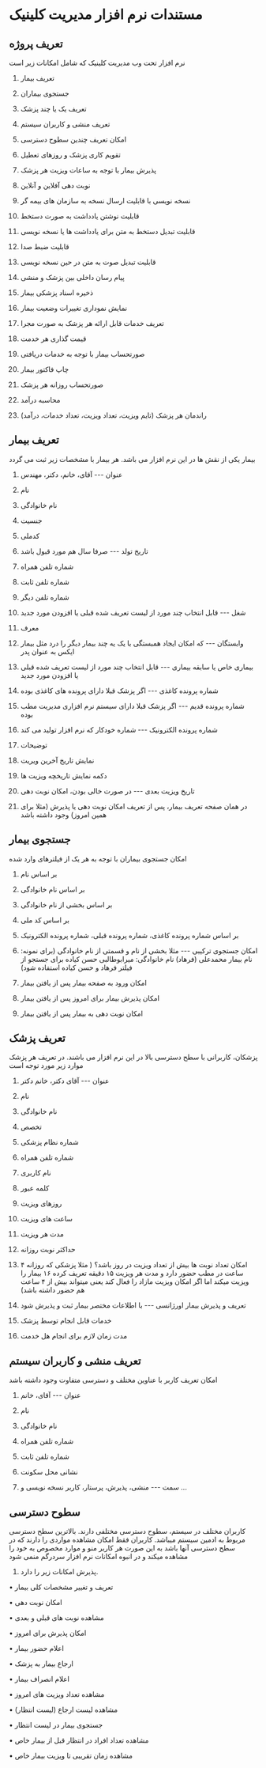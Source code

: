 # مستندات نرم افزار مدیریت کلینیک

## تعریف پروژه

نرم افزار تحت وب مدیریت کلینیک که شامل امکانات زیر است

1)	تعریف بیمار

2)	جستجوی بیماران

3)	تعریف یک یا چند پزشک

4)	تعریف منشی و کاربران سیستم

5)	امکان تعریف چندین سطوح دسترسی

6)	تقویم کاری پزشک و روزهای تعطیل

7)	پذیرش بیمار با توجه به ساعات ویزیت هر پزشک

8)	نوبت دهی آفلاین و آنلاین

9)	نسخه نویسی با قابلیت ارسال نسخه به سازمان های بیمه گر

10)	قابلیت نوشتن یادداشت به صورت دستخط

11)	قابلیت تبدیل دستخط به متن برای یادداشت ها یا نسخه نویسی 

12)	قابلیت ضبط صدا

13)	قابلیت تبدیل صوت به متن در حین نسخه نویسی

14)	پیام رسان داخلی بین پزشک و منشی

15)	ذخیره اسناد پزشکی بیمار

16)	نمایش نموداری تغییرات وضعیت بیمار

17)	تعریف خدمات قابل ارائه هر پزشک به صورت مجرا

18)	قیمت گذاری هر خدمت 

19)	صورتحساب بیمار با توجه به خدمات دریافتی

20)	چاپ فاکتور بیمار

21)	صورتحساب روزانه هر پزشک

22)	محاسبه درآمد

23)	راندمان هر پزشک (تایم ویزیت، تعداد ویزیت، تعداد خدمات، درآمد)

## تعریف بیمار

بیمار یکی از نقش ها در این نرم افزار می باشد. هر بیمار با مشخصات زیر ثبت می گردد

1)	عنوان --- آقای، خانم، دکتر، مهندس

2)	نام

3)	نام خانوادگی 

4)	جنسیت

5)	کدملی

6)	تاریخ تولد --- صرفا سال هم مورد قبول باشد

7)	شماره تلفن همراه 

8)	شماره تلفن ثابت

9)	شماره تلفن دیگر

10)	شغل --- قابل انتخاب چند مورد از لیست تعریف شده قبلی یا افزودن مورد جدید

11)	معرف

12)	وابستگان --- که‌ امکان ایجاد همبستگی با یک یه چند بیمار دیگر را درد مثل بیمار ایکس به عنوان پدر

13)	بیماری خاص یا سابقه بیماری --- قابل انتخاب چند مورد از لیست تعریف شده قبلی یا افزودن مورد جدید

14)	 شماره پرونده کاغذی --- اگر پزشک قبلا دارای پرونده های کاغذی بوده 

15)	شماره پرونده قدیم --- اگر پزشک قبلا دارای سیستم نرم افزاری مدیریت مطب بوده

16)	شماره پرونده الکترونیک --- شماره خودکار که نرم افزار تولید می کند

17)	 توضیحات

18)	نمایش تاریخ آخرین ویریت

19)	دکمه نمایش تاریخچه ویزیت ها

20)	تاریخ ویزیت بعدی --- در صورت خالی بودن، امکان نوبت دهی

21)	در همان صفحه تعریف بیمار، پس از تعریف امکان نوبت دهی یا پذیرش (مثلا برای همین امروز) وجود داشته باشد

## جستجوی بیمار

امکان جستجوی بیماران با توجه به هر یک از فیلترهای وارد شده

1)	بر اساس نام

2)	بر اساس نام خانوادگی

3)	بر اساس بخشی از نام خانوادگی

4)	بر اساس کد ملی

5)	بر اساس شماره پرونده کاغذی، شماره پرونده قبلی، شماره پرونده الکترونیک 

6)	امکان جستجوی ترکیبی --- مثلا بخشی از نام و قسمتی از نام خانوادگی (برای نمونه: نام بیمار محمدعلی (فرهاد) نام خانوادگی: میرابوطالبی حسن کیاده برای جستجو از فیلتر فرهاد و حسن کیاده استفاده شود)

7)	امکان ورود به صفحه بیمار پس از یافتن بیمار

8)	امکان پذیرش بیمار برای امروز پس از یافتن بیمار

9)	امکان نوبت دهی به بیمار پس از یافتن بیمار

## تعریف پزشک

پزشکان، کاربرانی با سطح دسترسی بالا در این نرم افزار می باشند. در تعریف هر پزشک موارد زیر مورد توجه است

1)	عنوان --- آقای دکتر، خانم دکتر

2)	نام

3)	نام خانوادگی 

4)	تخصص

5)	شماره نظام پزشکی 

6)	شماره تلفن همراه 

7)	نام کاربری

8)	کلمه عبور

9)	روزهای ویزیت

10)	 ساعت های ویزیت

11)	 مدت هر ویزیت

12)	حداکثر نوبت روزانه

13)	  امکان تعداد نوبت ها بیش از تعداد ویزیت در روز باشد؟ ( مثلا پزشکی که روزانه ۴ ساعت در مطب حضور دارد و مدت هر ویزیت ۱۵ دقیقه تعریف کرده ۱۶ بیمار را ویزیت میکند اما اگر امکان ویزیت مازاد را فعال کند یعنی میتواند بیش از ۴ ساعت هم حضور داشته باشد)

14)	 تعریف و پذیرش بیمار اورژانسی --- با اطلاعات مختصر بیمار ثبت و پذیرش شود

15)	خدمات قابل انجام توسط پزشک

16)	مدت زمان لازم برای انجام هل خدمت

## تعریف منشی و کاربران سیستم

امکان تعریف کاربر با عناوین مختلف و دسترسی متفاوت وجود داشته باشد

1)	عنوان --- آقای، خانم

2)	نام

3)	نام خانوادگی 

4)	شماره تلفن همراه 

5)	شماره تلفن ثابت

6)	نشانی محل سکونت

7)	سمت --- منشی، پذیرش، پرستار، کاربر نسخه نویسی و ...

## سطوح دسترسی

کاربران مختلف در سیستم، سطوح دسترسی مختلفی دارند. بالاترین سطح دسترسی مربوط به ادمین سیستم میباشد. کاربران فقط امکان مشاهده مواردی را دارند که در سطح دسترسی آنها باشد به این صورت هر کاربر منو و موارد مخصوص به خود را مشاهده میکند و در انبوه امکانات نرم افزار سردرگم منمی شود

1)	پذیرش امکانات زیر را دارد.

•	تعریف و تغییر مشخصات کلی بیمار

•	 امکان نوبت دهی

•	 مشاهده نوبت های قبلی و بعدی

•	 امکان پذیرش برای امروز

•	 اعلام حضور بیمار

•	ارجاع بیمار به پزشک

•	اعلام انصراف بیمار

•	مشاهده تعداد ویزیت های امروز

•	مشاهده لیست ارجاع (لیست انتظار)

•	جستجوی بیمار در لیست انتظار

•	مشاهده تعداد افراد در انتظار قبل از بیمار خاص

•	مشاهده زمان تقریبی تا ویزیت بیمار خاص
